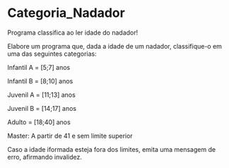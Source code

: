 # Categoria_Nadador
 Programa classifica ao ler idade do nadador!

Elabore um programa que, dada a idade de um nadador, classifique-o em uma das seguintes categorias:

Infantil A = [5;7] anos

Infantil B = [8;10] anos

Juvenil A = [11;13] anos

Juvenil B = [14;17] anos

Adulto = [18;40] anos

Master: A partir de 41 e sem limite superior

Caso a idade iformada esteja fora dos limites, emita uma mensagem de erro, afirmando invalidez.
